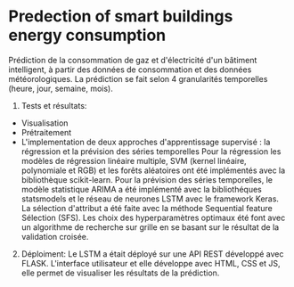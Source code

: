 # Predection of smart buildings energy consumption 

Prédiction de la consommation de gaz et d'électricité d'un bâtiment intelligent, à partir des données de consommation et des données météorologiques. La prédiction se fait selon 4 granularités temporelles (heure, jour, semaine, mois).

1. Tests et résultats:   

  * Visualisation 
  * Prétraitement 
  * L'implementation de deux approches d'apprentissage supervisé : la régression et la prévision des séries temporelles
  Pour la régression les modèles de régression linéaire multiple, SVM (kernel linéaire, polynomiale et RGB) et les forêts aléatoires ont été implémentés avec la bibliothèque scikit-learn.  Pour la prévision des séries temporelles, le modèle statistique ARIMA a été implémenté avec la bibliothéques statsmodels et le réseau de neurones LSTM avec le framework Keras.
  La sélection d'attribut a été faite avec la méthode Sequential feature Sélection (SFS). Les choix des hyperparamètres optimaux été font avec un algorithme de recherche sur grille en se basant sur le résultat de la validation croisée.

 
 2. Déploiment: 
 Le LSTM a était déployé sur une API REST développé avec FLASK. L'interface utilisateur et elle développe avec HTML, CSS et JS, elle permet de visualiser les résultats de la prédiction.
  
  
